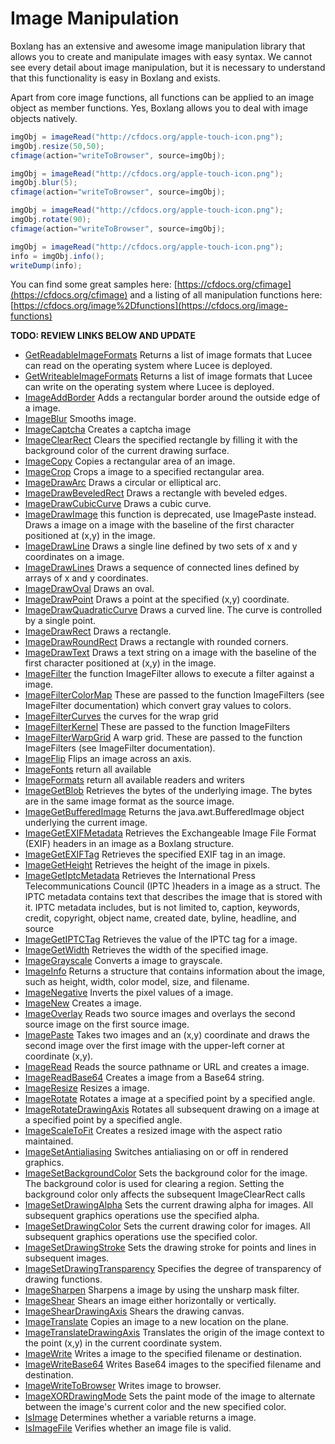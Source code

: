 # Image Manipulation

Boxlang has an extensive and awesome image manipulation library that allows you to create and manipulate images with easy syntax. We cannot see every detail about image manipulation, but it is necessary to understand that this functionality is easy in Boxlang and exists.

Apart from core image functions, all functions can be applied to an image object as member functions. Yes, Boxlang allows you to deal with image objects natively.

```java
imgObj = imageRead("http://cfdocs.org/apple-touch-icon.png");
imgObj.resize(50,50);
cfimage(action="writeToBrowser", source=imgObj);

imgObj = imageRead("http://cfdocs.org/apple-touch-icon.png");
imgObj.blur(5);
cfimage(action="writeToBrowser", source=imgObj);

imgObj = imageRead("http://cfdocs.org/apple-touch-icon.png");
imgObj.rotate(90);
cfimage(action="writeToBrowser", source=imgObj);

imgObj = imageRead("http://cfdocs.org/apple-touch-icon.png");
info = imgObj.info();
writeDump(info);
```

You can find some great samples here: [https://cfdocs.org/cfimage](https://cfdocs.org/cfimage) and a listing of all manipulation functions here: [https://cfdocs.org/image%2Dfunctions](https://cfdocs.org/image-functions)

**TODO: REVIEW LINKS BELOW AND UPDATE**

* [GetReadableImageFormats](https://docs.lucee.org/reference/functions/getreadableimageformats.html) Returns a list of image formats that Lucee can read on the operating system where Lucee is deployed.
* [GetWriteableImageFormats](https://docs.lucee.org/reference/functions/getwriteableimageformats.html) Returns a list of image formats that Lucee can write on the operating system where Lucee is deployed.
* [ImageAddBorder](https://docs.lucee.org/reference/functions/imageaddborder.html) Adds a rectangular border around the outside edge of a image.
* [ImageBlur](https://docs.lucee.org/reference/functions/imageblur.html) Smooths image.
* [ImageCaptcha](https://docs.lucee.org/reference/functions/imagecaptcha.html) Creates a captcha image
* [ImageClearRect](https://docs.lucee.org/reference/functions/imageclearrect.html) Clears the specified rectangle by filling it with the background color of the current drawing surface.
* [ImageCopy](https://docs.lucee.org/reference/functions/imagecopy.html) Copies a rectangular area of an image.
* [ImageCrop](https://docs.lucee.org/reference/functions/imagecrop.html) Crops a image to a specified rectangular area.
* [ImageDrawArc](https://docs.lucee.org/reference/functions/imagedrawarc.html) Draws a circular or elliptical arc.
* [ImageDrawBeveledRect](https://docs.lucee.org/reference/functions/imagedrawbeveledrect.html) Draws a rectangle with beveled edges.
* [ImageDrawCubicCurve](https://docs.lucee.org/reference/functions/imagedrawcubiccurve.html) Draws a cubic curve.
* [ImageDrawImage](https://docs.lucee.org/reference/functions/imagedrawimage.html) this function is deprecated, use ImagePaste instead. Draws a image on a image with the baseline of the first character positioned at (x,y) in the image.
* [ImageDrawLine](https://docs.lucee.org/reference/functions/imagedrawline.html) Draws a single line defined by two sets of x and y coordinates on a image.
* [ImageDrawLines](https://docs.lucee.org/reference/functions/imagedrawlines.html) Draws a sequence of connected lines defined by arrays of x and y coordinates.
* [ImageDrawOval](https://docs.lucee.org/reference/functions/imagedrawoval.html) Draws an oval.
* [ImageDrawPoint](https://docs.lucee.org/reference/functions/imagedrawpoint.html) Draws a point at the specified (x,y) coordinate.
* [ImageDrawQuadraticCurve](https://docs.lucee.org/reference/functions/imagedrawquadraticcurve.html) Draws a curved line. The curve is controlled by a single point.
* [ImageDrawRect](https://docs.lucee.org/reference/functions/imagedrawrect.html) Draws a rectangle.
* [ImageDrawRoundRect](https://docs.lucee.org/reference/functions/imagedrawroundrect.html) Draws a rectangle with rounded corners.
* [ImageDrawText](https://docs.lucee.org/reference/functions/imagedrawtext.html) Draws a text string on a image with the baseline of the first character positioned at (x,y) in the image.
* [ImageFilter](https://docs.lucee.org/reference/functions/imagefilter.html) the function ImageFilter allows to execute a filter against a image.
* [ImageFilterColorMap](https://docs.lucee.org/reference/functions/imagefiltercolormap.html) These are passed to the function ImageFilters (see ImageFilter documentation) which convert gray values to colors.
* [ImageFilterCurves](https://docs.lucee.org/reference/functions/imagefiltercurves.html) the curves for the wrap grid
* [ImageFilterKernel](https://docs.lucee.org/reference/functions/imagefilterkernel.html) These are passed to the function ImageFilters
* [ImageFilterWarpGrid](https://docs.lucee.org/reference/functions/imagefilterwarpgrid.html) A warp grid. These are passed to the function ImageFilters (see ImageFilter documentation).
* [ImageFlip](https://docs.lucee.org/reference/functions/imageflip.html) Flips an image across an axis.
* [ImageFonts](https://docs.lucee.org/reference/functions/imagefonts.html) return all available
* [ImageFormats](https://docs.lucee.org/reference/functions/imageformats.html) return all available readers and writers
* [ImageGetBlob](https://docs.lucee.org/reference/functions/imagegetblob.html) Retrieves the bytes of the underlying image. The bytes are in the same image format as the source image.
* [ImageGetBufferedImage](https://docs.lucee.org/reference/functions/imagegetbufferedimage.html) Returns the java.awt.BufferedImage object underlying the current image.
* [ImageGetEXIFMetadata](https://docs.lucee.org/reference/functions/imagegetexifmetadata.html) Retrieves the Exchangeable Image File Format (EXIF) headers in an image as a Boxlang structure.
* [ImageGetEXIFTag](https://docs.lucee.org/reference/functions/imagegetexiftag.html) Retrieves the specified EXIF tag in an image.
* [ImageGetHeight](https://docs.lucee.org/reference/functions/imagegetheight.html) Retrieves the height of the image in pixels.
* [ImageGetIptcMetadata](https://docs.lucee.org/reference/functions/imagegetiptcmetadata.html) Retrieves the International Press Telecommunications Council (IPTC )headers in a image as a struct. The IPTC metadata contains text that describes the image that is stored with it. IPTC metadata includes, but is not limited to, caption, keywords, credit, copyright, object name, created date, byline, headline, and source
* [ImageGetIPTCTag](https://docs.lucee.org/reference/functions/imagegetiptctag.html) Retrieves the value of the IPTC tag for a image.
* [ImageGetWidth](https://docs.lucee.org/reference/functions/imagegetwidth.html) Retrieves the width of the specified image.
* [ImageGrayscale](https://docs.lucee.org/reference/functions/imagegrayscale.html) Converts a image to grayscale.
* [ImageInfo](https://docs.lucee.org/reference/functions/imageinfo.html) Returns a structure that contains information about the image, such as height, width, color model, size, and filename.
* [ImageNegative](https://docs.lucee.org/reference/functions/imagenegative.html) Inverts the pixel values of a image.
* [ImageNew](https://docs.lucee.org/reference/functions/imagenew.html) Creates a image.
* [ImageOverlay](https://docs.lucee.org/reference/functions/imageoverlay.html) Reads two source images and overlays the second source image on the first source image.
* [ImagePaste](https://docs.lucee.org/reference/functions/imagepaste.html) Takes two images and an (x,y) coordinate and draws the second image over the first image with the upper-left corner at coordinate (x,y).
* [ImageRead](https://docs.lucee.org/reference/functions/imageread.html) Reads the source pathname or URL and creates a image.
* [ImageReadBase64](https://docs.lucee.org/reference/functions/imagereadbase64.html) Creates a image from a Base64 string.
* [ImageResize](https://docs.lucee.org/reference/functions/imageresize.html) Resizes a image.
* [ImageRotate](https://docs.lucee.org/reference/functions/imagerotate.html) Rotates a image at a specified point by a specified angle.
* [ImageRotateDrawingAxis](https://docs.lucee.org/reference/functions/imagerotatedrawingaxis.html) Rotates all subsequent drawing on a image at a specified point by a specified angle.
* [ImageScaleToFit](https://docs.lucee.org/reference/functions/imagescaletofit.html) Creates a resized image with the aspect ratio maintained.
* [ImageSetAntialiasing](https://docs.lucee.org/reference/functions/imagesetantialiasing.html) Switches antialiasing on or off in rendered graphics.
* [ImageSetBackgroundColor](https://docs.lucee.org/reference/functions/imagesetbackgroundcolor.html) Sets the background color for the image. The background color is used for clearing a region. Setting the background color only affects the subsequent ImageClearRect calls
* [ImageSetDrawingAlpha](https://docs.lucee.org/reference/functions/imagesetdrawingalpha.html) Sets the current drawing alpha for images. All subsequent graphics operations use the specified alpha.
* [ImageSetDrawingColor](https://docs.lucee.org/reference/functions/imagesetdrawingcolor.html) Sets the current drawing color for images. All subsequent graphics operations use the specified color.
* [ImageSetDrawingStroke](https://docs.lucee.org/reference/functions/imagesetdrawingstroke.html) Sets the drawing stroke for points and lines in subsequent images.
* [ImageSetDrawingTransparency](https://docs.lucee.org/reference/functions/imagesetdrawingtransparency.html) Specifies the degree of transparency of drawing functions.
* [ImageSharpen](https://docs.lucee.org/reference/functions/imagesharpen.html) Sharpens a image by using the unsharp mask filter.
* [ImageShear](https://docs.lucee.org/reference/functions/imageshear.html) Shears an image either horizontally or vertically.
* [ImageShearDrawingAxis](https://docs.lucee.org/reference/functions/imagesheardrawingaxis.html) Shears the drawing canvas.
* [ImageTranslate](https://docs.lucee.org/reference/functions/imagetranslate.html) Copies an image to a new location on the plane.
* [ImageTranslateDrawingAxis](https://docs.lucee.org/reference/functions/imagetranslatedrawingaxis.html) Translates the origin of the image context to the point (x,y) in the current coordinate system.
* [ImageWrite](https://docs.lucee.org/reference/functions/imagewrite.html) Writes a image to the specified filename or destination.
* [ImageWriteBase64](https://docs.lucee.org/reference/functions/imagewritebase64.html) Writes Base64 images to the specified filename and destination.
* [ImageWriteToBrowser](https://docs.lucee.org/reference/functions/imagewritetobrowser.html) Writes image to browser.
* [ImageXORDrawingMode](https://docs.lucee.org/reference/functions/imagexordrawingmode.html) Sets the paint mode of the image to alternate between the image's current color and the new specified color.
* [IsImage](https://docs.lucee.org/reference/functions/isimage.html) Determines whether a variable returns a image.
* [IsImageFile](https://docs.lucee.org/reference/functions/isimagefile.html) Verifies whether an image file is valid.
